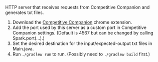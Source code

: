 HTTP server that receives requests from Competitive Companion and generates txt files.

1. Download the [Competitive Companion](https://chrome.google.com/webstore/detail/competitive-companion/cjnmckjndlpiamhfimnnjmnckgghkjbl?hl=en-US) chrome extension.
2. Add the port used by this server as a custom port in Competitive Companion settings. (Default is 4567 but can be changed by calling Spark.port(...).)
3. Set the desired destination for the input/expected-output txt files in Main.java.
4. Run `./gradlew run` to run. (Possibly need to `./gradlew build` first.)
